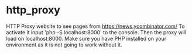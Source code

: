 # http_proxy
HTTP Proxy website to see pages from https://news.ycombinator.com/
To activate it input 'php -S localhost:8000' to the console. Then the proxy will load on localhost:8000. Make sure you have PHP installed on your environment as it is not going to work without it.
